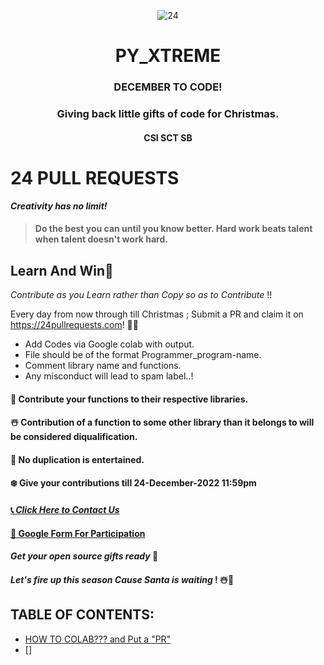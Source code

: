 
<p align="center">
 <img  src="https://github.com/HKRcodes/PY_XTREME/blob/main/%23%23%23DON'T%20TOUCH/24-Pull-Request.jpg" align="center" alt="24" />
 <h1 align="center" >PY_XTREME</h1>
 <h3 align="center">DECEMBER TO CODE!</h3>
</p>
<p align="center">
 <h3 align="center">Giving back little gifts of code for Christmas.</h3>
 <h4 align="center">CSI SCT SB</h4>
</p>

# 24 PULL REQUESTS 

***Creativity has no limit!***
>#### Do the best you can until you know better. Hard work beats talent when talent doesn't work hard.

## Learn And Win🎁
*Contribute as you Learn rather than Copy so as to Contribute* !!  

Every day from now through till Christmas ; Submit a PR and claim it on https://24pullrequests.com! 🎄🎁

- Add Codes via Google colab with output.
- File should be of the format Programmer_program-name.
- Comment library name and functions.
- Any misconduct will lead to spam label..!


#### 🎄 Contribute your functions to their respective libraries.
#### ☃️ Contribution of a function to some other library than it belongs to will be considered diqualification.
#### 💎 No duplication is entertained.
#### ❄️ Give your contributions till 24-December-2022   11:59pm


#### [📞 *Click Here to Contact Us*](https://chat.whatsapp.com/I3aYaHTC31G8C35zMzRod7)
#### [📝 Google Form For Participation](https://forms.gle/ofNuqkYmgoqZw6Zh8)


#### *Get your open source gifts ready* 🎁 
#### *Let's fire up this season Cause Santa is waiting* ! ☃️🎄

## TABLE OF CONTENTS:
- [HOW TO COLAB??? and Put a "PR"](https://github.com/CSI-SCT-SB/PY_XTREME/tree/main/Beginners-guide)
- []
